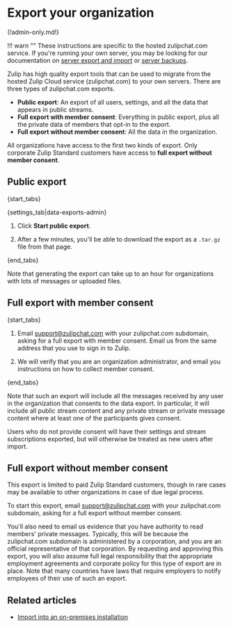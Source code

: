 # Export your organization

{!admin-only.md!}

!!! warn ""
    These instructions are specific to the hosted zulipchat.com service.
    If you're running your own server, you may be looking for our
    documentation on [server export and import][export-and-import] or
    [server backups][production-backups].

Zulip has high quality export tools that can be used to migrate from the
hosted Zulip Cloud service (zulipchat.com) to your own servers. There are
three types of zulipchat.com exports.

* **Public export**: An export of all users, settings, and all the data that
  appears in public streams.
* **Full export with member consent**: Everything in public export, plus all
  the private data of members that opt-in to the export.
* **Full export without member consent**: All the data in the organization.

All organizations have access to the first two kinds of export. Only corporate
Zulip Standard customers have access to **full export without member consent**.

## Public export

{start_tabs}

{settings_tab|data-exports-admin}

1. Click **Start public export**.

1. After a few minutes, you'll be able to download the export as a `.tar.gz`
file from that page.

{end_tabs}

Note that generating the export can take up to an hour for organizations
with lots of messages or uploaded files.

## Full export with member consent

{start_tabs}

1. Email support@zulipchat.com with your zulipchat.com subdomain, asking for
   a full export with member consent. Email us from the same address that
   you use to sign in to Zulip.

1. We will verify that you are an organization administrator, and email you
   instructions on how to collect member consent.

{end_tabs}

Note that such an export will include all the messages received by any user
in the organization that consents to the data export.  In particular, it
will include all public stream content and any private stream or private
message content where at least one of the participants gives consent.

Users who do not provide consent will have their settings and stream
subscriptions exported, but will otherwise be treated as new users after
import.

## Full export without member consent

This export is limited to paid Zulip Standard customers, though in rare
cases may be available to other organizations in case of due legal process.

To start this export, email support@zulipchat.com with your zulipchat.com
subdomain, asking for a full export without member consent.

You'll also need to email us evidence that you have authority to read
members' private messages. Typically, this will be because the zulipchat.com
subdomain is administered by a corporation, and you are an official
representative of that corporation. By requesting and approving this export,
you will also assume full legal responsibility that the appropriate employment
agreements and corporate policy for this type of export are in place. Note
that many countries have laws that require employers to notify employees of
their use of such an export.

## Related articles

* [Import into an on-premises installation][import-only]

[production-backups]: https://zulip.readthedocs.io/en/stable/production/export-and-import.html#backups
[export-and-import]: https://zulip.readthedocs.io/en/latest/production/export-and-import.html
[import-only]: https://zulip.readthedocs.io/en/latest/production/export-and-import.html#import-into-a-new-zulip-server
